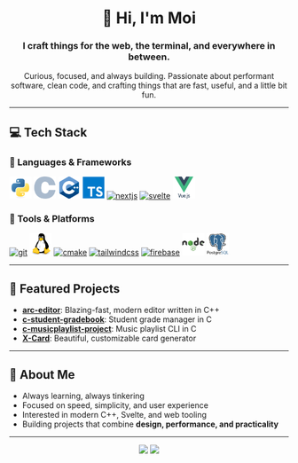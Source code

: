 <h1 align="center">👋 Hi, I'm Moi</h1>
<h3 align="center">I craft things for the web, the terminal, and everywhere in between.</h3>

<p align="center">
  Curious, focused, and always building.  
  Passionate about performant software, clean code, and crafting things that are fast, useful, and a little bit fun.
</p>

---

## 💻 Tech Stack

### 🧠 Languages & Frameworks
<p align="left">
  <a href="https://www.python.org" target="_blank" rel="noreferrer"><img src="https://raw.githubusercontent.com/devicons/devicon/master/icons/python/python-original.svg" alt="python" width="40" height="40"/></a>
  <a href="https://www.cprogramming.com/" target="_blank" rel="noreferrer"><img src="https://raw.githubusercontent.com/devicons/devicon/master/icons/c/c-original.svg" alt="c" width="40" height="40"/></a>
  <a href="https://www.w3schools.com/cpp/" target="_blank" rel="noreferrer"><img src="https://raw.githubusercontent.com/devicons/devicon/master/icons/cplusplus/cplusplus-original.svg" alt="cplusplus" width="40" height="40"/></a>
  <a href="https://www.typescriptlang.org/" target="_blank" rel="noreferrer"><img src="https://raw.githubusercontent.com/devicons/devicon/master/icons/typescript/typescript-original.svg" alt="typescript" width="40" height="40"/></a>
  <a href="https://nextjs.org/" target="_blank" rel="noreferrer"><img src="https://cdn.worldvectorlogo.com/logos/nextjs-2.svg" alt="nextjs" width="40" height="40"/></a>
  <a href="https://svelte.dev" target="_blank" rel="noreferrer"><img src="https://upload.wikimedia.org/wikipedia/commons/1/1b/Svelte_Logo.svg" alt="svelte" width="40" height="40"/></a>
  <a href="https://vuejs.org/" target="_blank" rel="noreferrer"><img src="https://raw.githubusercontent.com/devicons/devicon/master/icons/vuejs/vuejs-original-wordmark.svg" alt="vuejs" width="40" height="40"/></a>
</p>

### 🧰 Tools & Platforms
<p align="left">
  <a href="https://git-scm.com/" target="_blank" rel="noreferrer"><img src="https://www.vectorlogo.zone/logos/git-scm/git-scm-icon.svg" alt="git" width="40" height="40"/></a>
  <a href="https://www.linux.org/" target="_blank" rel="noreferrer"><img src="https://raw.githubusercontent.com/devicons/devicon/master/icons/linux/linux-original.svg" alt="linux" width="40" height="40"/></a>
  <a href="https://cmake.org/" target="_blank" rel="noreferrer"><img src="https://cdn.worldvectorlogo.com/logos/cmake.svg" alt="cmake" width="40" height="40"/></a>
  <a href="https://tailwindcss.com/" target="_blank" rel="noreferrer"><img src="https://www.vectorlogo.zone/logos/tailwindcss/tailwindcss-icon.svg" alt="tailwindcss" width="40" height="40"/></a>
  <a href="https://firebase.google.com/" target="_blank" rel="noreferrer"><img src="https://www.vectorlogo.zone/logos/firebase/firebase-icon.svg" alt="firebase" width="40" height="40"/></a>
  <a href="https://nodejs.org" target="_blank" rel="noreferrer"><img src="https://raw.githubusercontent.com/devicons/devicon/master/icons/nodejs/nodejs-original-wordmark.svg" alt="nodejs" width="40" height="40"/></a>
  <a href="https://www.postgresql.org" target="_blank" rel="noreferrer"><img src="https://raw.githubusercontent.com/devicons/devicon/master/icons/postgresql/postgresql-original-wordmark.svg" alt="postgresql" width="40" height="40"/></a>
</p>

---

## 🚩 Featured Projects

- [**arc-editor**](https://github.com/moisnx/arc): Blazing-fast, modern editor written in C++
- [**c-student-gradebook**](https://github.com/moisnx/c-student-gradebook): Student grade manager in C
- [**c-musicplaylist-project**](https://github.com/moisnx/c-musicplaylist-project): Music playlist CLI in C
- [**X-Card**](https://github.com/moisnx/x-card): Beautiful, customizable card generator

---

## 🌱 About Me

- Always learning, always tinkering  
- Focused on speed, simplicity, and user experience  
- Interested in modern C++, Svelte, and web tooling  
- Building projects that combine **design, performance, and practicality**

---

<p align="center">
  <img src="https://github-readme-stats.vercel.app/api?username=moisnx&show_icons=true&theme=radical" height="140"/>
  <img src="https://github-readme-stats.vercel.app/api/top-langs/?username=moisnx&layout=compact&theme=radical" height="140"/>
</p>

